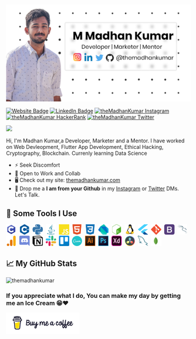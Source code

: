 <!--### Hi there 👋-->

<p><a href = "https://www.themadhankumar.com">
  <img src="https://github.com/themadhankumar/themadhankumar/blob/main/assets/img/titlecard.jpg" />
 </a></p>
    
 <p>
 <a href="https://themadhankumar.com"><img src="https://img.shields.io/badge/-theMadhanKumar.com-4E69C8?style=flat-square&amp;labelColor=4E69C8&amp;logo=Firefox&amp;link=https://themadhankumar.com" alt="Website Badge"></a>  <a href="https://www.linkedin.com/in/madhan-kumar-0495b9a5/"><img src="https://img.shields.io/badge/-@Madhan Kumar-0077B5?style=flat-square&amp;labelColor=0077B5&amp;logo=LinkedIn&amp;link=https://www.linkedin.com/in/madhan-kumar-0495b9a5/" alt="LinkedIn Badge"></a> <a href="https://instagram.com/themadhankumar"><img src="https://img.shields.io/badge/-@theMadhanKumar-white?style=flat-square&amp;labelColor=white&amp;logo=instagram&amp;link=https://instagram.com/themadhankumar" alt="theMadhanKumar Instagram"></a> <a href="https://www.hackerrank.com/themadhankumar"><img src="https://img.shields.io/badge/-@theMadhanKumar-white?style=flat-square&amp;labelColor=white&amp;logo=hackerrank&amp;link=https://hackerrank.com/themadhankumar" alt="theMadhanKumar HackerRank"></a> <a href="https://www.twitter.com/themadhankumar"> <img alt="theMadhanKumar Twitter" src="https://img.shields.io/twitter/follow/theMadhanKumar?style=social" />
</a>
</p>

![](https://visitor-badge.glitch.me/badge?page_id=themadhankumar.themadhankumar)



<p>Hi, I'm Madhan Kumar,a  Developer, Marketer and a Mentor. I have worked on Web Devleopment, Flutter App Development, Ethical Hacking, Cryptography, Blockchain. Currenly learning Data Science </p>

- ⚡ Seek Discomfort
- 👥 Open to Work and Collab
- 🖥️ Check out my site: [themadhankumar.com](https://themadhankumar.com)
- 💬 Drop me a **I am from your Github** in my [Instagram](https://instagram.com/themadhankumar) or [Twitter](https://twitter.com/themadhankumar) DMs. Let's Talk.


<h2>🚀 Some Tools I Use</h2>
<p align="left">
<img class="tag-icons" src="https://github.com/themadhankumar/themadhankumar/blob/main/assets/img/icons/c-programming.svg" alt="C++ Logo png" title="C++" width="28" height="28"/>&nbsp;
<img class="tag-icons" src="https://github.com/themadhankumar/themadhankumar/blob/main/assets/img/icons/cplusplus.svg" alt="C++ Logo png" title="C++" width="28" height="28"/>&nbsp;
<img class="tag-icons" src="https://github.com/themadhankumar/themadhankumar/blob/main/assets/img/icons/python.svg" alt="Python Logo png" title="Python"width="28" height="28"/>&nbsp;
<img class="tag-icons" src="https://github.com/themadhankumar/themadhankumar/blob/main/assets/img/icons/java.svg" alt="Java Logo png" title="Java" width="28" height="28"/>&nbsp;
<img class="tag-icons" src="https://github.com/themadhankumar/themadhankumar/blob/main/assets/img/icons/javascript.svg" alt="JavaScript Logo png" title="JavaScript" width="28" height="28" />&nbsp;
<img class="tag-icons" src="https://github.com/themadhankumar/themadhankumar/blob/main/assets/img/icons/html5.svg" alt="HTML5 Logo png Logo png" title="HTML5" width="28" height="28" />&nbsp;
<img class="tag-icons" src="https://github.com/themadhankumar/themadhankumar/blob/main/assets/img/icons/css3.svg" alt="CSS3 Logo png" title="CSS3" width="28" height="28" />&nbsp;
<img class="tag-icons" src="https://github.com/themadhankumar/themadhankumar/blob/main/assets/img/icons/dartlang.svg" alt="Dart Logo png" title="Dart" width="28" height="28" />&nbsp;
<img class="tag-icons" src="https://github.com/themadhankumar/themadhankumar/blob/main/assets/img/icons/gnubash.svg" alt="Linux/GNU Bash Logo png" title="Linux/GNU Bash" width="28" height="28" />&nbsp;
<img class="tag-icons" src="https://github.com/themadhankumar/themadhankumar/blob/main/assets/img/icons/linux.svg" alt="Linux Logo png" title="Linux" width="28" height="28" />&nbsp;
<img class="tag-icons" src="https://github.com/themadhankumar/themadhankumar/blob/main/assets/img/icons/flutter-logo.svg" alt="Flutter Logo png" title="Flutter" width="28" height="28" />&nbsp;
<img class="tag-icons" src="https://github.com/themadhankumar/themadhankumar/blob/main/assets/img/icons/git.svg" alt="git Logo png" title="Git" width="28" height="28" />&nbsp;
<img class="tag-icons" src="https://github.com/themadhankumar/themadhankumar/blob/main/assets/img/icons/Bootstrap.svg" alt="Bootstrap Logo png" title="Bootstrap" width="28" height="28" />&nbsp;
<img class="tag-icons" src="https://github.com/themadhankumar/themadhankumar/blob/main/assets/img/icons/kali-linux.svg" alt="Kali Linux Logo png" title="Kali Linux" width="28" height="28" />&nbsp;
<img class="tag-icons" src="https://github.com/themadhankumar/themadhankumar/blob/main/assets/img/icons/google_analytics-icon.svg" alt="Google Analytics Logo png" title="Google Analytics" width="28" height="28" />&nbsp;
<img class="tag-icons" src="https://github.com/themadhankumar/themadhankumar/blob/main/assets/img/icons/discord.svg" alt="Discord Logo png" title="Discord" width="28" height="28" />&nbsp;
<img class="tag-icons" src="https://github.com/themadhankumar/themadhankumar/blob/main/assets/img/icons/notion-white.svg" alt="Notion Logo png" title="Notion" width="28" height="28" />&nbsp;
<img class="tag-icons" src="https://github.com/themadhankumar/themadhankumar/blob/main/assets/img/icons/slack.svg" alt="Slack Logo png" title="Slack" width="28" height="28" />&nbsp;
<img class="tag-icons" src="https://github.com/themadhankumar/themadhankumar/blob/main/assets/img/icons/trello.svg" alt="Trello Logo png" title="Trello" width="28" height="28" />&nbsp;
<img class="tag-icons" src="https://github.com/themadhankumar/themadhankumar/blob/main/assets/img/icons/canva.svg" alt="Canva Logo png" title="Canva" width="28" height="28" />&nbsp;
<img class="tag-icons" src="https://github.com/themadhankumar/themadhankumar/blob/main/assets/img/icons/adobe-illustrator-cc.svg" alt="Adobe Illustrator Logo png" title="Adobe Illustrator" width="28" height="28-" />&nbsp;
<img class="tag-icons" src="https://github.com/themadhankumar/themadhankumar/blob/main/assets/img/icons/photoshop-cc.svg" alt="Adobe Photoshop Logo png" title="Adobe Photoshop" width="28" height="28" />&nbsp;
<img class="tag-icons" src="https://github.com/themadhankumar/themadhankumar/blob/main/assets/img/icons/adobe-xd.svg" alt="Adobe XD Logo png" title="Adobe XD" width="28" height="28" />&nbsp;
<img class="tag-icons" src="https://github.com/themadhankumar/themadhankumar/blob/main/assets/img/icons/davinci-resolve-100.png" alt="Davinci Resolve Logo png" title="Davinci Resolve" width="28" height="28" />&nbsp;
<img class="tag-icons" src="https://github.com/themadhankumar/themadhankumar/blob/main/assets/img/icons/mysql.svg" alt="MySQL Logo png" title="MySQL" width="28" height="28" />&nbsp;
<img class="tag-icons" src="https://github.com/themadhankumar/themadhankumar/blob/main/assets/img/icons/mongodb.svg" alt="mongodb" title="MongoDB" width="28" height="28" />

<h2>📈 My GitHub Stats</h2>
<p align="left"> <img src="https://github-readme-stats.vercel.app/api?username=themadhankumar&show_icons=true&theme=graywhite&count_private=true" alt="themadhankumar" />

<h3>If you appreciate what I do, You can make my day by getting me an Ice Cream 😁❤️</h3>
<p><a href="https://www.buymeacoffee.com/the.madhankumar" target="_blank"><img src="https://raw.githubusercontent.com/themadhankumar/themadhankumar/7b57625d80e2b40a2906f9ebb7ac2499162f1a9a/assets/img/bmc-white.svg" alt="Buy Me A Coffee" height="58.23" width="200"></a></p>

